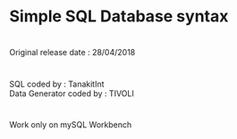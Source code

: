 # Simple SQL Database syntax
#
Original release date : 28/04/2018
#
SQL coded by : TanakitInt<br/>
Data Generator coded by : TIVOLI
#
Work only on mySQL Workbench
